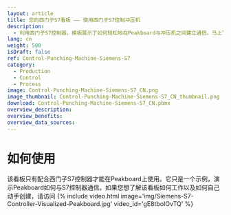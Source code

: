 ```yaml
---
layout: article
title: 您的西门子S7看板 —— 使用西门子S7控制冲压机
description: 
  - 利用西门子S7控制器，模板展示了如何轻松地在Peakboard与冲压机之间建立通信。马上下载模板，配置自己的个性化看板！Peakboard功能丰富，整合了各种不同的交互界面，能为您提供极大的灵活性。
lang: cn
weight: 500
isDraft: false
ref: Control-Punching-Machine-Siemens-S7
category:
  - Production
  - Control
  - Process
image: Control-Punching-Machine-Siemens-S7_CN.png
image_thumbnail: Control-Punching-Machine-Siemens-S7_CN_thumbnail.png
download: Control-Punching-Machine-Siemens-S7_CN.pbmx
overview_description:
overview_benefits:
overview_data_sources:
---
```

# 如何使用 
该看板只有配合西门子S7控制器才能在Peakboard上使用。它只是一个示例，演示Peakboard如何与S7控制器通信。如果您想了解该看板如何工作以及如何自己动手创建，请访问
{% include video.html image='img/Siemens-S7-Controller-Visualized-Peakboard.jpg' video_id='gE8tboIOvTQ' %}